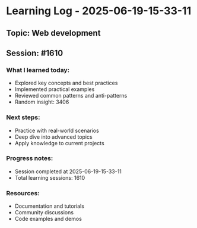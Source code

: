 # Learning Log - 2025-06-19-15-33-11

## Topic: Web development
## Session: #1610

### What I learned today:
- Explored key concepts and best practices
- Implemented practical examples  
- Reviewed common patterns and anti-patterns
- Random insight: 3406

### Next steps:
- Practice with real-world scenarios
- Deep dive into advanced topics
- Apply knowledge to current projects

### Progress notes:
- Session completed at 2025-06-19-15-33-11
- Total learning sessions: 1610

### Resources:
- Documentation and tutorials
- Community discussions
- Code examples and demos
